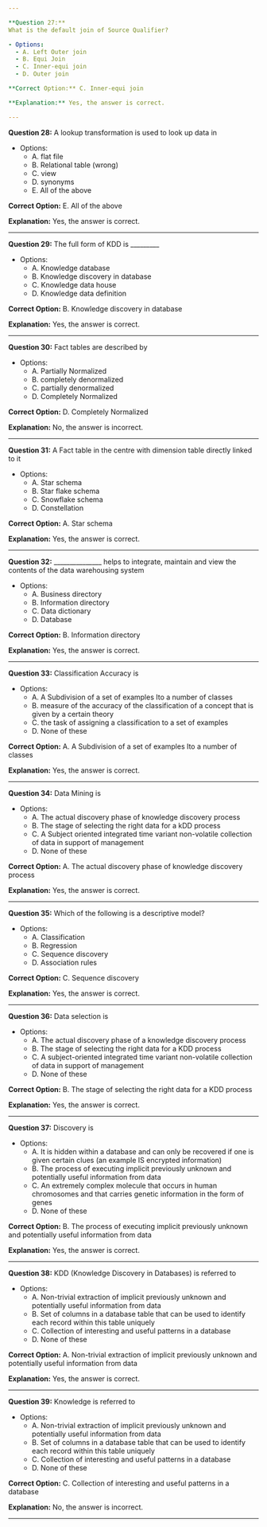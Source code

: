 ```yaml
---

**Question 27:**
What is the default join of Source Qualifier?

- Options:
  - A. Left Outer join
  - B. Equi Join
  - C. Inner-equi join
  - D. Outer join

**Correct Option:** C. Inner-equi join

**Explanation:** Yes, the answer is correct.

---
```


**Question 28:**
A lookup transformation is used to look up data in

- Options:
  - A. flat file
  - B. Relational table (wrong)
  - C. view
  - D. synonyms
  - E. All of the above

**Correct Option:** E. All of the above

**Explanation:** Yes, the answer is correct.

---

**Question 29:**
The full form of KDD is _________

- Options:
  - A. Knowledge database
  - B. Knowledge discovery in database
  - C. Knowledge data house
  - D. Knowledge data definition

**Correct Option:** B. Knowledge discovery in database

**Explanation:** Yes, the answer is correct.

---

**Question 30:**
Fact tables are described by

- Options:
  - A. Partially Normalized
  - B. completely denormalized
  - C. partially denormalized
  - D. Completely Normalized

**Correct Option:** D. Completely Normalized

**Explanation:** No, the answer is incorrect.

---

**Question 31:**
A Fact table in the centre with dimension table directly linked to it

- Options:
  - A. Star schema
  - B. Star flake schema
  - C. Snowflake schema
  - D. Constellation

**Correct Option:** A. Star schema

**Explanation:** Yes, the answer is correct.

---

**Question 32:**
_______________ helps to integrate, maintain and view the contents of the data warehousing system

- Options:
  - A. Business directory
  - B. Information directory
  - C. Data dictionary
  - D. Database

**Correct Option:** B. Information directory

**Explanation:** Yes, the answer is correct.

---

**Question 33:**
Classification Accuracy is

- Options:
  - A. A Subdivision of a set of examples Ito a number of classes
  - B. measure of the accuracy of the classification of a concept that is given by a certain theory
  - C. the task of assigning a classification to a set of examples
  - D. None of these

**Correct Option:** A. A Subdivision of a set of examples Ito a number of classes

**Explanation:** Yes, the answer is correct.

---

**Question 34:**
Data Mining is

- Options:
  - A. The actual discovery phase of knowledge discovery process
  - B. The stage of selecting the right data for a kDD process
  - C. A Subject oriented integrated time variant non-volatile collection of data in support of management
  - D. None of these

**Correct Option:** A. The actual discovery phase of knowledge discovery process

**Explanation:** Yes, the answer is correct.

---

**Question 35:**
Which of the following is a descriptive model?

- Options:
  - A. Classification
  - B. Regression
  - C. Sequence discovery
  - D. Association rules

**Correct Option:** C. Sequence discovery

**Explanation:** Yes, the answer is correct.

---

**Question 36:**
Data selection is

- Options:
  - A. The actual discovery phase of a knowledge discovery process
  - B. The stage of selecting the right data for a KDD process
  - C. A subject-oriented integrated time variant non-volatile collection of data in support of management
  - D. None of these

**Correct Option:** B. The stage of selecting the right data for a KDD process

**Explanation:** Yes, the answer is correct.

---

**Question 37:**
Discovery is

- Options:
  - A. It is hidden within a database and can only be recovered if one is given certain clues (an example IS encrypted information)
  - B. The process of executing implicit previously unknown and potentially useful information from data
  - C. An extremely complex molecule that occurs in human chromosomes and that carries genetic information in the form of genes
  - D. None of these

**Correct Option:** B. The process of executing implicit previously unknown and potentially useful information from data

**Explanation:** Yes, the answer is correct.

---

**Question 38:**
KDD (Knowledge Discovery in Databases) is referred to

- Options:
  - A. Non-trivial extraction of implicit previously unknown and potentially useful information from data
  - B. Set of columns in a database table that can be used to identify each record within this table uniquely
  - C. Collection of interesting and useful patterns in a database
  - D. None of these

**Correct Option:** A. Non-trivial extraction of implicit previously unknown and potentially useful information from data

**Explanation:** Yes, the answer is correct.

---

**Question 39:**
Knowledge is referred to

- Options:
  - A. Non-trivial extraction of implicit previously unknown and potentially useful information from data
  - B. Set of columns in a database table that can be used to identify each record within this table uniquely
  - C. Collection of interesting and useful patterns in a database
  - D. None of these

**Correct Option:** C. Collection of interesting and useful patterns in a database

**Explanation:** No, the answer is incorrect.

---

